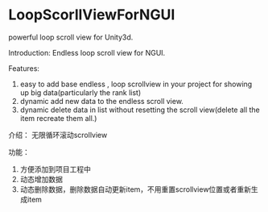 # LoopScorllViewForNGUI
powerful loop scroll view for Unity3d.


Introduction:
Endless loop scroll view for NGUI.

Features:
1. easy to add base endless , loop scrollview in your project for showing up big data(particularly the rank list)
2. dynamic add new data to the endless scroll view.
3. dynamic delete data in list without resetting the scroll view(delete all the item recreate them all.)

介绍：
 无限循环滚动scrollview

 功能：
 1. 方便添加到项目工程中
 2. 动态增加数据
 3. 动态删除数据，删除数据自动更新item，不用重置scrollview位置或者重新生成item
